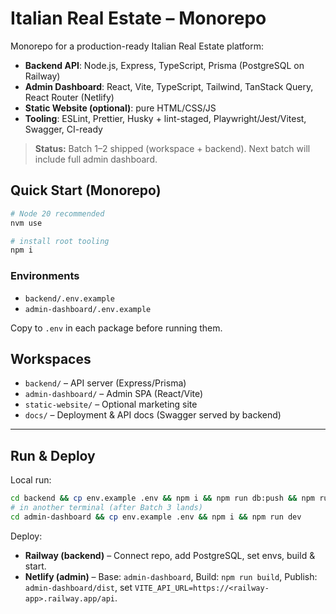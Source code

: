 # Italian Real Estate – Monorepo

Monorepo for a production-ready Italian Real Estate platform:

- **Backend API**: Node.js, Express, TypeScript, Prisma (PostgreSQL on Railway)
- **Admin Dashboard**: React, Vite, TypeScript, Tailwind, TanStack Query, React Router (Netlify)
- **Static Website (optional)**: pure HTML/CSS/JS
- **Tooling**: ESLint, Prettier, Husky + lint-staged, Playwright/Jest/Vitest, Swagger, CI-ready

> **Status:** Batch 1–2 shipped (workspace + backend). Next batch will include full admin dashboard.

## Quick Start (Monorepo)

```bash
# Node 20 recommended
nvm use

# install root tooling
npm i
```

### Environments

- `backend/.env.example`
- `admin-dashboard/.env.example`

Copy to `.env` in each package before running them.

## Workspaces

- `backend/` – API server (Express/Prisma)
- `admin-dashboard/` – Admin SPA (React/Vite)
- `static-website/` – Optional marketing site
- `docs/` – Deployment & API docs (Swagger served by backend)

---

## Run & Deploy

Local run:
```bash
cd backend && cp env.example .env && npm i && npm run db:push && npm run dev
# in another terminal (after Batch 3 lands)
cd admin-dashboard && cp env.example .env && npm i && npm run dev
```

Deploy:
- **Railway (backend)** – Connect repo, add PostgreSQL, set envs, build & start.
- **Netlify (admin)** – Base: `admin-dashboard`, Build: `npm run build`, Publish: `admin-dashboard/dist`,
  set `VITE_API_URL=https://<railway-app>.railway.app/api`.
